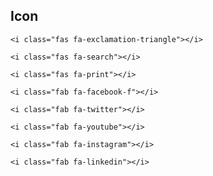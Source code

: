 ## Icon

<i class="fas fa-exclamation-triangle"></i>

    <i class="fas fa-exclamation-triangle"></i>

<i class="fas fa-search"></i>

    <i class="fas fa-search"></i>

<i class="fas fa-print"></i>

    <i class="fas fa-print"></i>

<i class="fab fa-facebook-f"></i>

    <i class="fab fa-facebook-f"></i>

<i class="fab fa-twitter"></i>

    <i class="fab fa-twitter"></i>

<i class="fab fa-youtube"></i>

    <i class="fab fa-youtube"></i>

<i class="fab fa-instagram"></i>

    <i class="fab fa-instagram"></i>

<i class="fab fa-linkedin"></i>

    <i class="fab fa-linkedin"></i>